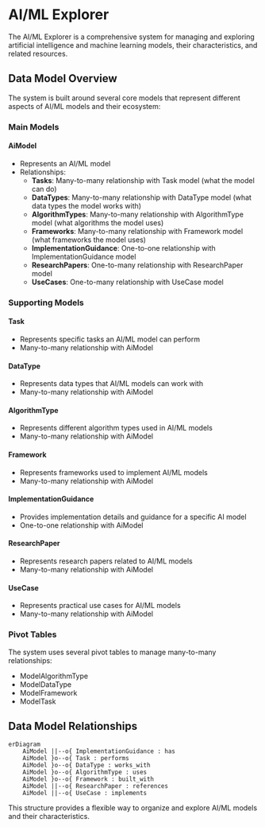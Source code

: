 # AI/ML Explorer

The AI/ML Explorer is a comprehensive system for managing and exploring artificial intelligence and machine learning models, their characteristics, and related resources.

## Data Model Overview

The system is built around several core models that represent different aspects of AI/ML models and their ecosystem:

### Main Models

#### AiModel
- Represents an AI/ML model
- Relationships:
  - **Tasks**: Many-to-many relationship with Task model (what the model can do)
  - **DataTypes**: Many-to-many relationship with DataType model (what data types the model works with)
  - **AlgorithmTypes**: Many-to-many relationship with AlgorithmType model (what algorithms the model uses)
  - **Frameworks**: Many-to-many relationship with Framework model (what frameworks the model uses)
  - **ImplementationGuidance**: One-to-one relationship with ImplementationGuidance model
  - **ResearchPapers**: One-to-many relationship with ResearchPaper model
  - **UseCases**: One-to-many relationship with UseCase model

### Supporting Models

#### Task
- Represents specific tasks an AI/ML model can perform
- Many-to-many relationship with AiModel

#### DataType
- Represents data types that AI/ML models can work with
- Many-to-many relationship with AiModel

#### AlgorithmType
- Represents different algorithm types used in AI/ML models
- Many-to-many relationship with AiModel

#### Framework
- Represents frameworks used to implement AI/ML models
- Many-to-many relationship with AiModel

#### ImplementationGuidance
- Provides implementation details and guidance for a specific AI model
- One-to-one relationship with AiModel

#### ResearchPaper
- Represents research papers related to AI/ML models
- Many-to-many relationship with AiModel

#### UseCase
- Represents practical use cases for AI/ML models
- Many-to-many relationship with AiModel

### Pivot Tables

The system uses several pivot tables to manage many-to-many relationships:

- ModelAlgorithmType
- ModelDataType
- ModelFramework
- ModelTask

## Data Model Relationships

```mermaid
erDiagram
    AiModel ||--o{ ImplementationGuidance : has
    AiModel }o--o{ Task : performs
    AiModel }o--o{ DataType : works_with
    AiModel }o--o{ AlgorithmType : uses
    AiModel }o--o{ Framework : built_with
    AiModel ||--o{ ResearchPaper : references
    AiModel ||--o{ UseCase : implements
```

This structure provides a flexible way to organize and explore AI/ML models and their characteristics.
